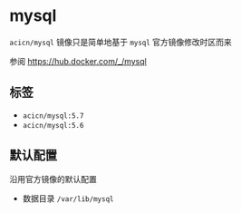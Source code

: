 # mysql

`acicn/mysql` 镜像只是简单地基于 `mysql` 官方镜像修改时区而来

参阅 https://hub.docker.com/_/mysql

## 标签

* `acicn/mysql:5.7`
* `acicn/mysql:5.6`

## 默认配置

沿用官方镜像的默认配置

* 数据目录 `/var/lib/mysql`
